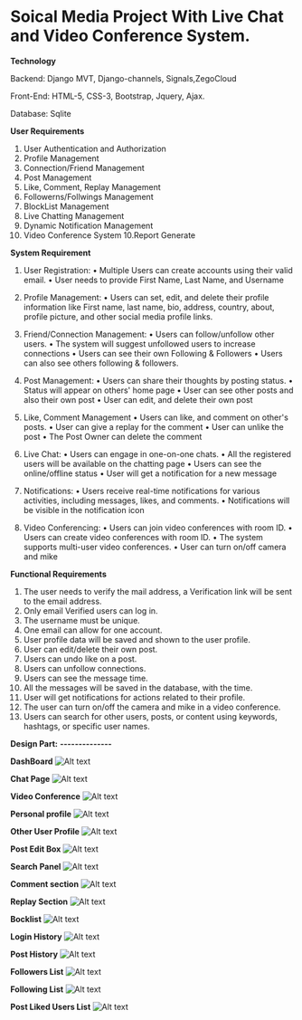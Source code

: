 # Soical Media Project With Live Chat and Video Conference System.

**Technology**

Backend: Django MVT, Django-channels, Signals,ZegoCloud

Front-End: HTML-5, CSS-3, Bootstrap, Jquery, Ajax.

Database: Sqlite


**User Requirements**

1.	User Authentication and Authorization
2.	Profile Management
3.	Connection/Friend Management
4.	Post Management
5.	Like, Comment, Replay Management
6. Followerns/Follwings Management
7. BlockList Management 
7.	Live Chatting Management
8.	Dynamic Notification Management
9.	Video Conference System
10.Report Generate


**System Requirement**

1.	User Registration:
•	Multiple Users can create accounts using their valid email.
•	User needs to provide First Name, Last Name, and Username
2.	Profile Management:
•	Users can set, edit, and delete their profile information like First name, last name, bio, address, country, about, profile picture, and other social media profile links.
3.	Friend/Connection Management:
•	Users can follow/unfollow other users.
•	The system will suggest unfollowed users to increase connections
•	Users can see their own Following & Followers
•	Users can also see others following & followers.
4.	Post Management:
•	Users can share their thoughts by posting status.
•	Status will appear on others' home page
•	User can see other posts and also their own post
•	User can edit, and delete their own post

5.	Like, Comment Management
•	Users can like, and comment on other's posts.
•	User can give a replay for the comment
•	User can unlike the post
•	The Post Owner can delete the comment
6.	Live Chat:
•	Users can engage in one-on-one chats.
•	All the registered users will be available on the chatting page
•	Users can see the online/offline status
•	User will get a notification for a new message

7.	Notifications:
•	Users receive real-time notifications for various activities, including messages, likes, and comments.
•	Notifications will be visible in the notification icon

8.	Video Conferencing:
•	Users can join video conferences with room ID.
•	Users can create video conferences with room ID.
•	The system supports multi-user video conferences.
•	User can turn on/off camera and mike



**Functional Requirements**

1.	The user needs to verify the mail address, a Verification link will be sent to the email address.
2.	Only email Verified users can log in.
3.	The username must be unique.
4.	One email can allow for one account.
5.	User profile data will be saved and shown to the user profile.
6.	User can edit/delete their own post.
7.	Users can undo like on a post.
8.	Users can unfollow connections.
9.	Users can see the message time.
10.	All the messages will be saved in the database, with the time.
11.	User will get notifications for actions related to their profile.
12.	The user can turn on/off the camera and mike in a video conference.
13.	Users can search for other users, posts, or content using keywords, hashtags, or specific user names.


**Design Part:**
**--------------**

**DashBoard**
![Alt text](Design_Screenshot/dashboard.png)

**Chat Page**
![Alt text](Design_Screenshot/chat_page.png)

**Video Conference**
![Alt text](Design_Screenshot/video_conference.png)

**Personal profile**
![Alt text](Design_Screenshot/Logged_User_Profile.png)

**Other User Profile**
![Alt text](Design_Screenshot/other_user_profile.png)

**Post Edit Box**
![Alt text](Design_Screenshot/post_edit.png)

**Search Panel**
![Alt text](Design_Screenshot/search_panel.png)

**Comment section**
![Alt text](Design_Screenshot/comment_section.png)

**Replay Section**
![Alt text](Design_Screenshot/replay_section.png)

**Bocklist**
![Alt text](Design_Screenshot/blocklist.png)

**Login History**
![Alt text](Design_Screenshot/login_history.png)

**Post History**
![Alt text](Design_Screenshot/post_history.png)

**Followers List**
![Alt text](Design_Screenshot/followers_list.png)

**Following List**
![Alt text](Design_Screenshot/following_list.png)

**Post Liked Users List**
![Alt text](Design_Screenshot/liked_list.png)

